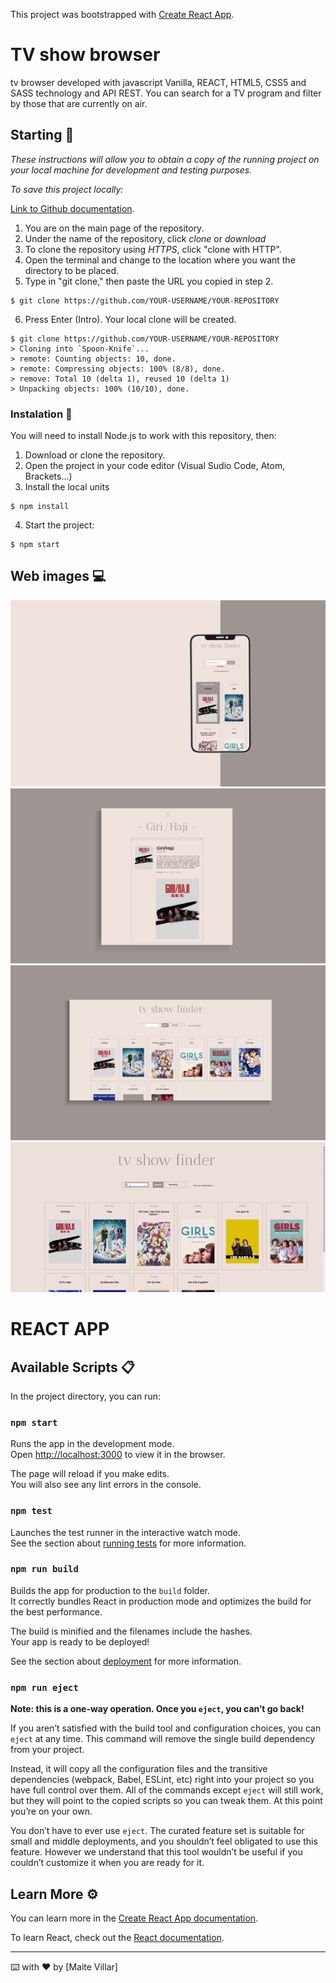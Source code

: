 This project was bootstrapped with [Create React App](https://github.com/facebook/create-react-app).

# TV show browser

tv browser developed with javascript Vanilla, REACT, HTML5, CSS5 and SASS technology and API REST. You can search for a TV program and filter by those that are currently on air.

## Starting 🚀

_These instructions will allow you to obtain a copy of the running project on your local machine for development and testing purposes._

_To save this project locally:_

[Link to Github documentation](https://help.github.com/es/github/creating-cloning-and-archiving-repositories/cloning-a-repository).

1. You are on the main page of the repository.
2. Under the name of the repository, click *clone* or *download*
3. To clone the repository using _HTTPS_, click "clone with HTTP".
4. Open the terminal and change to the location where you want the directory to be placed.
5. Type in "git clone," then paste the URL you copied in step 2.
```
$ git clone https://github.com/YOUR-USERNAME/YOUR-REPOSITORY
```
6. Press Enter (Intro). Your local clone will be created.
```
$ git clone https://github.com/YOUR-USERNAME/YOUR-REPOSITORY
> Cloning into `Spoon-Knife`...
> remote: Counting objects: 10, done.
> remote: Compressing objects: 100% (8/8), done.
> remove: Total 10 (delta 1), reused 10 (delta 1)
> Unpacking objects: 100% (10/10), done.
```

### Instalation 🔧

You will need to install Node.js to work with this repository, then:

1. Download or clone the repository. 
2. Open the project in your code editor (Visual Sudio Code, Atom, Brackets...)
3. Install the local units
```
$ npm install
```
4. Start the project:
```
$ npm start
```

## Web images 💻

![app](/src/icons/show-app.jpg)
![tablet](/src/icons/tv-show-tablet.jpg)
![desktop](/src/icons/te-show-desktop.jpg)
![gif](/src/icons/show-finder.gif)


# REACT APP

## Available Scripts 📋

In the project directory, you can run:

### `npm start`

Runs the app in the development mode.<br />
Open [http://localhost:3000](http://localhost:3000) to view it in the browser.

The page will reload if you make edits.<br />
You will also see any lint errors in the console.

### `npm test`

Launches the test runner in the interactive watch mode.<br />
See the section about [running tests](https://facebook.github.io/create-react-app/docs/running-tests) for more information.

### `npm run build`

Builds the app for production to the `build` folder.<br />
It correctly bundles React in production mode and optimizes the build for the best performance.

The build is minified and the filenames include the hashes.<br />
Your app is ready to be deployed!

See the section about [deployment](https://facebook.github.io/create-react-app/docs/deployment) for more information.

### `npm run eject`

**Note: this is a one-way operation. Once you `eject`, you can’t go back!**

If you aren’t satisfied with the build tool and configuration choices, you can `eject` at any time. This command will remove the single build dependency from your project.

Instead, it will copy all the configuration files and the transitive dependencies (webpack, Babel, ESLint, etc) right into your project so you have full control over them. All of the commands except `eject` will still work, but they will point to the copied scripts so you can tweak them. At this point you’re on your own.

You don’t have to ever use `eject`. The curated feature set is suitable for small and middle deployments, and you shouldn’t feel obligated to use this feature. However we understand that this tool wouldn’t be useful if you couldn’t customize it when you are ready for it.

## Learn More ⚙️

You can learn more in the [Create React App documentation](https://facebook.github.io/create-react-app/docs/getting-started).

To learn React, check out the [React documentation](https://reactjs.org/).



---
⌨️ with ❤️ by [Maite Villar]
